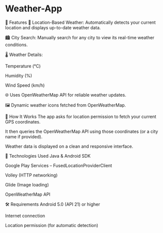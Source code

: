 # Weather-App
📱 Features
📍 Location-Based Weather: Automatically detects your current location and displays up-to-date weather data.

🏙️ City Search: Manually search for any city to view its real-time weather conditions.

🌡️ Weather Details:

Temperature (°C)

Humidity (%)

Wind Speed (km/h)

🌐 Uses OpenWeatherMap API for reliable weather updates.

🖼️ Dynamic weather icons fetched from OpenWeatherMap.

🚀 How It Works
The app asks for location permission to fetch your current GPS coordinates.

It then queries the OpenWeatherMap API using those coordinates (or a city name if provided).

Weather data is displayed on a clean and responsive interface.

🔧 Technologies Used
Java & Android SDK

Google Play Services – FusedLocationProviderClient

Volley (HTTP networking)

Glide (Image loading)

OpenWeatherMap API

🛠️ Requirements
Android 5.0 (API 21) or higher

Internet connection

Location permission (for automatic detection)
